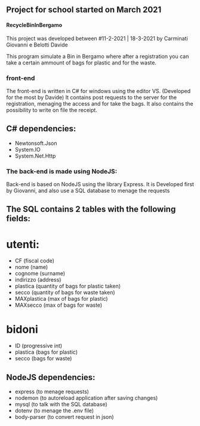 ## Project for school started on March 2021

#### RecycleBinInBergamo

This project was developed between #11-2-2021 | 18-3-2021 by Carminati Giovanni e Belotti Davide

This program simulate a Bin in Bergamo where after a registration you can take a certain ammount of bags for plastic and for the waste.

### front-end

The front-end is written in C# for windows using the editor VS. (Developed for the most by Davide)
It contains post requests to the server for the registration, menaging the access and for take the bags.
It also contains the possibility to write on file the receipt. 

## C# dependencies: 
 - Newtonsoft.Json
 - System.IO
 - System.Net.Http

### The back-end is made using NodeJS:
Back-end is based on NodeJS using the library Express.
It is Developed first by Giovanni, and also use a SQL database to menage the requests

## The SQL contains 2 tables with the following fields:

# utenti:
 - CF (fiscal code)
 - nome (name)
 - cognome (surname)
 - indirizzo (address)
 - plastica (quantity of bags for plastic taken)
 - secco (quantity of bags for waste taken)
 - MAXplastica (max of bags for plastic)
 - MAXsecco (max of bags for waste)

# bidoni
 - ID (progressive int)
 - plastica (bags for plastic)
 - secco (bags for waste)
    
    
    
## NodeJS dependencies:
 - express (to menage requests)
 - nodemon  (to autoreload application after saving changes)
 - mysql  (to talk with the SQL database)
 - dotenv (to menage the .env file)
 - body-parser (to convert request in json)
   
